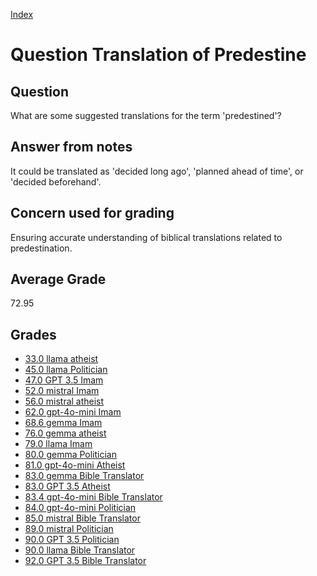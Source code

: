 
[Index](../../index.md)
# Question Translation of Predestine
## Question
What are some suggested translations for the term 'predestined'?

## Answer from notes
It could be translated as 'decided long ago', 'planned ahead of time', or 'decided beforehand'.

## Concern used for grading
Ensuring accurate understanding of biblical translations related to predestination.

## Average Grade
72.95

## Grades
 * [33.0 llama atheist](../answers/llama_atheist/Translation_of_Predestine.md)
 * [45.0 llama Politician](../answers/llama_Politician/Translation_of_Predestine.md)
 * [47.0 GPT 3.5 Imam](../answers/GPT_3.5_Imam/Translation_of_Predestine.md)
 * [52.0 mistral Imam](../answers/mistral_Imam/Translation_of_Predestine.md)
 * [56.0 mistral atheist](../answers/mistral_atheist/Translation_of_Predestine.md)
 * [62.0 gpt-4o-mini Imam](../answers/gpt-4o-mini_Imam/Translation_of_Predestine.md)
 * [68.6 gemma Imam](../answers/gemma_Imam/Translation_of_Predestine.md)
 * [76.0 gemma atheist](../answers/gemma_atheist/Translation_of_Predestine.md)
 * [79.0 llama Imam](../answers/llama_Imam/Translation_of_Predestine.md)
 * [80.0 gemma Politician](../answers/gemma_Politician/Translation_of_Predestine.md)
 * [81.0 gpt-4o-mini Atheist](../answers/gpt-4o-mini_Atheist/Translation_of_Predestine.md)
 * [83.0 gemma Bible Translator](../answers/gemma_Bible_Translator/Translation_of_Predestine.md)
 * [83.0 GPT 3.5 Atheist](../answers/GPT_3.5_Atheist/Translation_of_Predestine.md)
 * [83.4 gpt-4o-mini Bible Translator](../answers/gpt-4o-mini_Bible_Translator/Translation_of_Predestine.md)
 * [84.0 gpt-4o-mini Politician](../answers/gpt-4o-mini_Politician/Translation_of_Predestine.md)
 * [85.0 mistral Bible Translator](../answers/mistral_Bible_Translator/Translation_of_Predestine.md)
 * [89.0 mistral Politician](../answers/mistral_Politician/Translation_of_Predestine.md)
 * [90.0 GPT 3.5 Politician](../answers/GPT_3.5_Politician/Translation_of_Predestine.md)
 * [90.0 llama Bible Translator](../answers/llama_Bible_Translator/Translation_of_Predestine.md)
 * [92.0 GPT 3.5 Bible Translator](../answers/GPT_3.5_Bible_Translator/Translation_of_Predestine.md)
